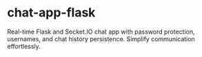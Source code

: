 # chat-app-flask
Real-time Flask and Socket.IO chat app with password protection, usernames, and chat history persistence. Simplify communication effortlessly.

